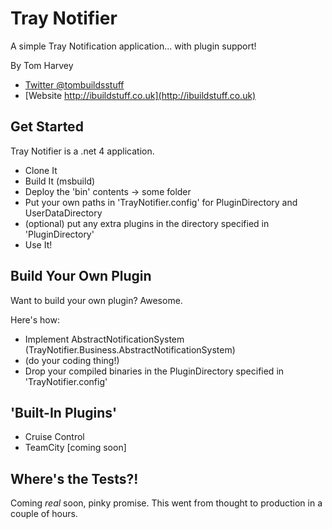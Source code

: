 Tray Notifier
=============

A simple Tray Notification application... with plugin support!

By Tom Harvey
*  [Twitter @tombuildsstuff](http://twitter.com/tombuildsstuff)
*  [Website http://ibuildstuff.co.uk](http://ibuildstuff.co.uk)


Get Started
-----------

Tray Notifier is a .net 4 application.

*  Clone It
*  Build It (msbuild)
*  Deploy the 'bin' contents -> some folder
*  Put your own paths in 'TrayNotifier.config' for PluginDirectory and UserDataDirectory
*  (optional) put any extra plugins in the directory specified in 'PluginDirectory'
*  Use It!


Build Your Own Plugin
---------------------

Want to build your own plugin? Awesome.

Here's how:
*  Implement AbstractNotificationSystem (TrayNotifier.Business.AbstractNotificationSystem)
*  (do your coding thing!)
*  Drop your compiled binaries in the PluginDirectory specified in 'TrayNotifier.config'


'Built-In Plugins'
-------------------
*  Cruise Control
*  TeamCity [coming soon]


Where's the Tests?!
-------------------
Coming *real* soon, pinky promise. This went from thought to production in a couple of hours.
